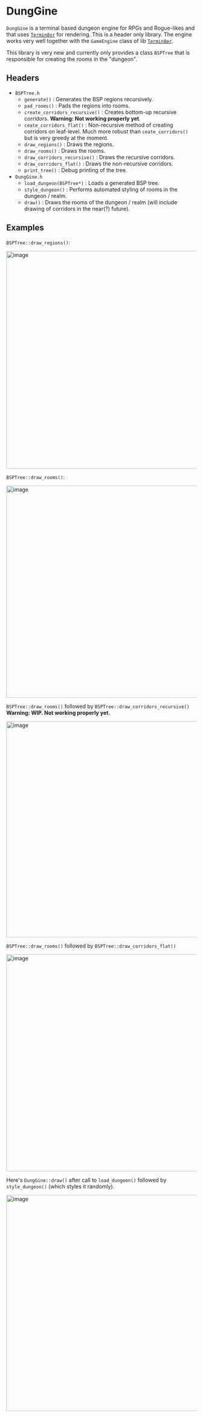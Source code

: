# DungGine

`DungGine` is a terminal based dungeon engine for RPGs and Rogue-likes and that uses [`Termin8or`](https://github.com/razterizer/Termin8or) for rendering.
This is a header only library.
The engine works very well together with the `GameEngine` class of lib [`Termin8or`](https://github.com/razterizer/Termin8or).

This library is very new and currently only provides a class `BSPTree` that is responsible for creating the rooms in the "dungeon".

## Headers

* `BSPTree.h`
  - `generate()` : Generates the BSP regions recursively.
  - `pad_rooms()` : Pads the regions into rooms.
  - `create_corridors_recursive()` : Creates bottom-up recursive corridors. **Warning: Not working properly yet**.
  - `ceate_corridors_flat()` : Non-recursive method of creating corridors on leaf-level. Much more robust than `ceate_corridors()` but is very greedy at the moment.
  - `draw_regions()` : Draws the regions.
  - `draw_rooms()` : Draws the rooms.
  - `draw_corridors_recursive()` : Draws the recursive corridors.
  - `draw_corridors_flat()` : Draws the non-recursive corridors.
  - `print_tree()` : Debug printing of the tree.
* `DungGine.h`
  - `load_dungeon(BSPTree*)` : Loads a generated BSP tree.
  - `style_dungeon()` : Performs automated styling of rooms in the dungeon / realm.
  - `draw()` : Draws the rooms of the dungeon / realm (will include drawing of corridors in the near(?) future).

## Examples

`BSPTree::draw_regions()`:

<img width="574" alt="image" src="https://github.com/razterizer/DungGine/assets/32767250/d3dba22a-f41d-482b-9a8f-0490e6f24835">

`BSPTree::draw_rooms()`:

<img width="560" alt="image" src="https://github.com/razterizer/DungGine/assets/32767250/b4b672a8-9ce5-4d74-8d71-c23b37ac1042">

`BSPTree::draw_rooms()` followed by `BSPTree::draw_corridors_recursive()` **Warning: WIP. Not working properly yet.**

<img width="570" alt="image" src="https://github.com/razterizer/DungGine/assets/32767250/1f9223ce-94cb-46dc-88e0-c3c3446cdebf">

`BSPTree::draw_rooms()` followed by `BSPTree::draw_corridors_flat()`

<img width="573" alt="image" src="https://github.com/razterizer/DungGine/assets/32767250/fd23bf8e-17b2-4055-84d6-d6bdd87538ef">

Here's `DungGine::draw()` after call to `load_dungeon()` followed by `style_dungeon()` (which styles it randomly).

<img width="570" alt="image" src="https://github.com/razterizer/DungGine/assets/32767250/ea038a05-6c62-4c9c-991c-a0d4068f22f8">

